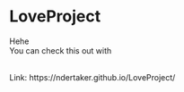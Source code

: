 # LoveProject
Hehe
<br>
You can check this out with 

<br>
Link: https://ndertaker.github.io/LoveProject/
